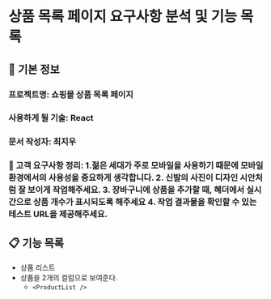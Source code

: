 # 상품 목록 페이지 요구사항 분석 및 기능 목록
## 📌 기본 정보
### 프로젝트명: 쇼핑몰 상품 목록 페이지
### 사용하게 될 기술: React
### 문서 작성자: 최지우
### 📝 고객 요구사항 정리: 1.젊은 세대가 주로 모바일을 사용하기 때문에 모바일 환경에서의 사용성을 중요하게 생각합니다. 2. 신발의 사진이 디자인 시안처럼 잘 보이게 작업해주세요. 3. 장바구니에 상품을 추가할 때, 혜더에서 실시간으로 상품 개수가 표시되도록 해주세요 4. 작업 결과물을 확인할 수 있는 테스트 URL을 제공해주세요.
## 📋 기능 목록
- 상품 리스트
- 상품을 2개의 컬럼으로 보여준다.
  - `<ProductList />`
